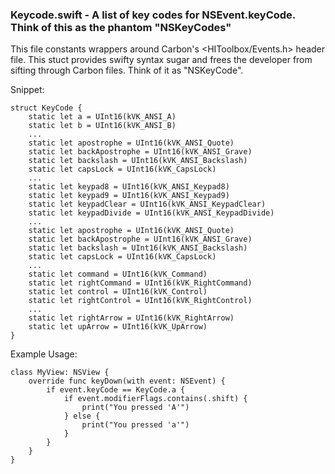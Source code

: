 ### Keycode.swift - A list of key codes for NSEvent.keyCode. Think of this as the phantom "NSKeyCodes"

This file constants wrappers around Carbon's <HIToolbox/Events.h> header file. This stuct provides swifty syntax sugar and frees the developer from sifting through Carbon files. Think of it as "NSKeyCode".

Snippet:

````
struct KeyCode {
    static let a = UInt16(kVK_ANSI_A)
    static let b = UInt16(kVK_ANSI_B)
    ...
    static let apostrophe = UInt16(kVK_ANSI_Quote)
    static let backApostrophe = UInt16(kVK_ANSI_Grave)
    static let backslash = UInt16(kVK_ANSI_Backslash)
    static let capsLock = UInt16(kVK_CapsLock)
    ...
    static let keypad8 = UInt16(kVK_ANSI_Keypad8)
    static let keypad9 = UInt16(kVK_ANSI_Keypad9)
    static let keypadClear = UInt16(kVK_ANSI_KeypadClear)
    static let keypadDivide = UInt16(kVK_ANSI_KeypadDivide)
    ...
    static let apostrophe = UInt16(kVK_ANSI_Quote)
    static let backApostrophe = UInt16(kVK_ANSI_Grave)
    static let backslash = UInt16(kVK_ANSI_Backslash)
    static let capsLock = UInt16(kVK_CapsLock)
    ...
    static let command = UInt16(kVK_Command)
    static let rightCommand = UInt16(kVK_RightCommand)
    static let control = UInt16(kVK_Control)
    static let rightControl = UInt16(kVK_RightControl)
    ...
    static let rightArrow = UInt16(kVK_RightArrow)
    static let upArrow = UInt16(kVK_UpArrow)
}

````

Example Usage:

````
class MyView: NSView {
    override func keyDown(with event: NSEvent) {
        if event.keyCode == KeyCode.a {
            if event.modifierFlags.contains(.shift) {
                print("You pressed 'A'")
            } else {
                print("You pressed 'a'")
            }
        }
    }
}
````

